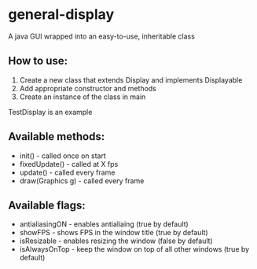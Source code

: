 # general-display
A java GUI wrapped into an easy-to-use, inheritable class 

## How to use:
1. Create a new class that extends Display and implements Displayable
2. Add appropriate constructor and methods
3. Create an instance of the class in main

TestDisplay is an example

## Available methods:
- init() - called once on start
- fixedUpdate() - called at X fps
- update() - called every frame
- draw(Graphics g) - called every frame

## Available flags:
- antialiasingON - enables antialiaing (true by default)
- showFPS - shows FPS in the window title (true by default)
- isResizable - enables resizing the window (false by default)
- isAlwaysOnTop - keep the window on top of all other windows (true by default)
